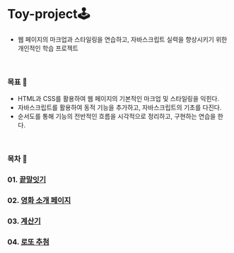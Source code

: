 <br/>

# Toy-project🕹
- 웹 페이지의 마크업과 스타일링을 연습하고, 자바스크립트 실력을 향상시키기 위한 개인적인 학습 프로젝트

<br/>

### 목표 🥊
- HTML과 CSS를 활용하여 웹 페이지의 기본적인 마크업 및 스타일링을 익힌다.
- 자바스크립트를 활용하여 동적 기능을 추가하고, 자바스크립트의 기초를 다진다.
- 순서도를 통해 기능의 전반적인 흐름을 시각적으로 정리하고, 구현하는 연습을 한다.

<br/>

### 목차 📑
### 01. [끝말잇기](https://github.com/kwonboryong/ToyProjects/tree/main/word_chain_game)
### 02. [영화 소개 페이지](https://github.com/kwonboryong/ToyProjects/tree/main/movie_page)
### 03. [계산기](https://github.com/kwonboryong/ToyProjects/tree/main/calculator)
### 04. [로또 추첨](https://github.com/kwonboryong/ToyProjects/tree/main/lotto-draw)








<br/><br/><br/>
